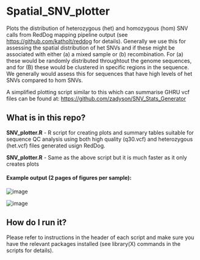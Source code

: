 # Spatial_SNV_plotter
Plots the distribution of heterozygous (het) and homozygous (hom) SNV calls from RedDog mapping pipeline output (see https://github.com/katholt/reddog for details).  Generally we use this for assessing the spatial distribution of het SNVs and if these might be associated with either (a) a mixed sample or (b) recombination.  For (a) these would be randomly distributed throughtout the genome sequences, and for (B) these would be clustered in specific regions in the sequence.  We generally would assess this for sequences that have high levels of het SNVs compared to hom SNVs. &nbsp;

A simplified plotting script similar to this which can summarise GHRU vcf files can be found at: https://github.com/zadyson/SNV_Stats_Generator &nbsp;

## What is in this repo?
**SNV_plotter.R** - R script for creating plots and summary tables suitable for sequence QC analysis using both high quality (q30.vcf) and heterozygous (het.vcf) files generated usign RedDog.  &nbsp;

**SNV_plotter.R** - Same as the above script but it is much faster as it only creates plots &nbsp;

#### Example output (2 pages of figures per sample):

![image](https://user-images.githubusercontent.com/8507671/144292933-4795321d-68d1-43dd-a8d5-ddf5bd431e18.png)

![image](https://user-images.githubusercontent.com/8507671/144292977-129cdfbf-9788-46f3-a525-8b9f42385793.png)

## How do I run it?
Please refer to instructions in the header of each script and make sure you have the relevant packages installed (see library(X) commands in the scripts for details).
